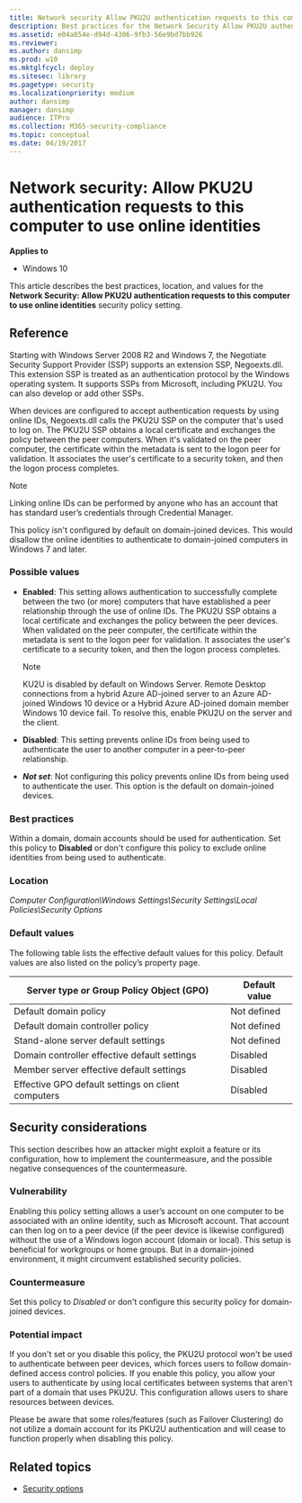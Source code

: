 ```yaml
---
title: Network security Allow PKU2U authentication requests to this computer to use online identities (Windows 10)
description: Best practices for the Network Security Allow PKU2U authentication requests to this computer to use online identities security setting.
ms.assetid: e04a854e-d94d-4306-9fb3-56e9bd7bb926
ms.reviewer: 
ms.author: dansimp
ms.prod: w10
ms.mktglfcycl: deploy
ms.sitesec: library
ms.pagetype: security
ms.localizationpriority: medium
author: dansimp
manager: dansimp
audience: ITPro
ms.collection: M365-security-compliance
ms.topic: conceptual
ms.date: 04/19/2017
---
```


# Network security: Allow PKU2U authentication requests to this computer to use online identities

**Applies to**
-   Windows 10

This article describes the best practices, location, and values for the **Network Security: Allow PKU2U authentication requests to this computer to use online identities** security policy setting.

## Reference

Starting with Windows Server 2008 R2 and Windows 7, the Negotiate Security Support Provider (SSP) supports an extension SSP, Negoexts.dll. This extension SSP is treated as an authentication protocol by the Windows operating system. It supports SSPs from Microsoft, including PKU2U. You can also develop or add other SSPs.

When devices are configured to accept authentication requests by using online IDs, Negoexts.dll calls the PKU2U SSP on the computer that's used to log on. The PKU2U SSP obtains a local certificate and exchanges the policy between the peer computers. When it's validated on the peer computer, the certificate within the metadata is sent to the logon peer for validation. It associates the user's certificate to a security token, and then the logon process completes.

> [!NOTE]
> Linking online IDs can be performed by anyone who has an account that has standard user’s credentials through Credential Manager.
 
This policy isn't configured by default on domain-joined devices. This would disallow the online identities to authenticate to domain-joined computers in Windows 7 and later.

### Possible values

-   **Enabled**: This setting allows authentication to successfully complete between the two (or more) computers that have established a peer relationship through the use of online IDs. The PKU2U SSP obtains a local certificate and exchanges the policy between the peer devices. When validated on the peer computer, the certificate within the metadata is sent to the logon peer for validation. It associates the user's certificate to a security token, and then the logon process completes.

    > [!NOTE]
    > KU2U is disabled by default on Windows Server. Remote Desktop connections from a hybrid Azure AD-joined server to an Azure AD-joined Windows 10 device or a Hybrid Azure AD-joined domain member Windows 10 device fail. To resolve this, enable PKU2U on the server and the client.

-   **Disabled**: This setting prevents online IDs from being used to authenticate the user to another computer in a peer-to-peer relationship.

-   ***Not set***: Not configuring this policy prevents online IDs from being used to authenticate the user. This option is the default on domain-joined devices.

### Best practices

Within a domain, domain accounts should be used for authentication. Set this policy to **Disabled** or don't configure this policy to exclude online identities from being used to authenticate.

### Location

*Computer Configuration\\Windows Settings\\Security Settings\\Local Policies\\Security Options*

### Default values

The following table lists the effective default values for this policy. Default values are also listed on the policy’s property page.

| Server type or Group Policy Object (GPO) | Default value |
| - | - |
| Default domain policy| Not defined| 
| Default domain controller policy | Not defined| 
| Stand-alone server default settings | Not defined| 
| Domain controller effective default settings | Disabled| 
| Member server effective default settings | Disabled| 
| Effective GPO default settings on client computers | Disabled| 
 
## Security considerations

This section describes how an attacker might exploit a feature or its configuration, how to implement the countermeasure, and the possible negative consequences of the countermeasure.

### Vulnerability

Enabling this policy setting allows a user’s account on one computer to be associated with an online identity, such as Microsoft account. That account can then log on to a peer device (if the peer device is likewise configured) without the use of a Windows logon account (domain or local). This setup is beneficial for workgroups or home groups. But in a domain-joined environment, it might circumvent established security policies.

### Countermeasure

Set this policy to *Disabled* or don't configure this security policy for domain-joined devices.

### Potential impact

If you don't set or you disable this policy, the PKU2U protocol won't be used to authenticate between peer devices, which forces users to follow domain-defined access control policies. If you enable this policy, you allow your users to authenticate by using local certificates between systems that aren't part of a domain that uses PKU2U. This configuration allows users to share resources between devices.

Please be aware that some roles/features (such as Failover Clustering) do not utilize a domain account for its PKU2U authentication and will cease to function properly when disabling this policy.

## Related topics

- [Security options](security-options.md)
